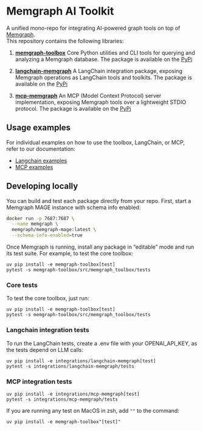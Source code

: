 # Memgraph AI Toolkit

A unified mono-repo for integrating AI-powered graph tools on top of [Memgraph](https://memgraph.com/).  
This repository contains the following libraries:

1. [**memgraph-toolbox**](/memgraph-toolbox/)
   Core Python utilities and CLI tools for querying and analyzing a Memgraph database. The package is available on the [PyPi](https://pypi.org/project/memgraph-toolbox/)

2. [**langchain-memgraph**](/integrations/langchain-memgraph/)
   A LangChain integration package, exposing Memgraph operations as LangChain tools and toolkits. The package is available on the [PyPi](https://pypi.org/project/langchain-memgraph/)

3. [**mcp-memgraph**](/integrations/mcp-memgraph/)
   An MCP (Model Context Protocol) server implementation, exposing Memgraph tools over a lightweight STDIO protocol. The package is available on the [PyPi](https://pypi.org/project/mcp-memgraph/)

## Usage examples

For individual examples on how to use the toolbox, LangChain, or MCP, refer to our documentation:

- [Langchain examples](https://memgraph.com/docs/ai-ecosystem/integrations#langchain)
- [MCP examples](https://memgraph.com/docs/ai-ecosystem/integrations#model-context-protocol-mcp)

## Developing locally

You can build and test each package directly from your repo. First, start a Memgraph MAGE instance with schema info enabled:

```bash
docker run -p 7687:7687 \
  --name memgraph \
  memgraph/memgraph-mage:latest \
  --schema-info-enabled=true
```

Once Memgraph is running, install any package in “editable” mode and run its test suite. For example, to test the core toolbox:

```
uv pip install -e memgraph-toolbox[test]
pytest -s memgraph-toolbox/src/memgraph_toolbox/tests
```

### Core tests

To test the core toolbox, just run:

```
uv pip install -e memgraph-toolbox[test]
pytest -s memgraph-toolbox/src/memgraph_toolbox/tests
```

### Langchain integration tests

To run the LangChain tests, create a .env file with your OPENAI_API_KEY, as the tests depend on LLM calls:

```
uv pip install -e integrations/langchain-memgraph[test]
pytest -s integrations/langchain-memgraph/tests
```

### MCP integration tests

```
uv pip install -e integrations/mcp-memgraph[test]
pytest -s integrations/mcp-memgraph/tests
```

If you are running any test on MacOS in zsh, add `""` to the command:

```
uv pip install -e memgraph-toolbox"[test]"
```
